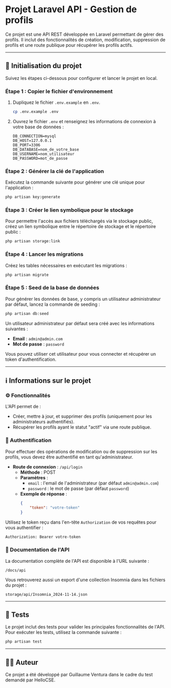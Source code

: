 
# Projet Laravel API - Gestion de profils

Ce projet est une API REST développée en Laravel permettant de gérer des profils. Il inclut des fonctionnalités de création, modification, suppression de profils et une route publique pour récupérer les profils actifs.

---

## 🏁  Initialisation du projet

Suivez les étapes ci-dessous pour configurer et lancer le projet en local.

### Étape 1 : Copier le fichier d'environnement

1. Dupliquez le fichier `.env.example` en `.env`.
   ```bash
   cp .env.example .env
   ```
2. Ouvrez le fichier `.env` et renseignez les informations de connexion à votre base de données :
   ```env
   DB_CONNECTION=mysql
   DB_HOST=127.0.0.1
   DB_PORT=3306
   DB_DATABASE=nom_de_votre_base
   DB_USERNAME=nom_utilisateur
   DB_PASSWORD=mot_de_passe
   ```

### Étape 2 : Générer la clé de l'application

Exécutez la commande suivante pour générer une clé unique pour l'application :

```bash
php artisan key:generate
```

### Étape 3 : Créer le lien symbolique pour le stockage

Pour permettre l'accès aux fichiers téléchargés via le stockage public, créez un lien symbolique entre le répertoire de stockage et le répertoire public :

```bash
php artisan storage:link
```

### Étape 4 : Lancer les migrations

Créez les tables nécessaires en exécutant les migrations :

```bash
php artisan migrate
```

### Étape 5 : Seed de la base de données

Pour générer les données de base, y compris un utilisateur administrateur par défaut, lancez la commande de seeding :

```bash
php artisan db:seed
```

Un utilisateur administrateur par défaut sera créé avec les informations suivantes :
- **Email** : `admin@admin.com`
- **Mot de passe** : `password`

Vous pouvez utiliser cet utilisateur pour vous connecter et récupérer un token d'authentification.

---

## ℹ️  Informations sur le projet

### ⚙️ Fonctionnalités

L'API permet de :
- Créer, mettre à jour, et supprimer des profils (uniquement pour les administrateurs authentifiés).
- Récupérer les profils ayant le statut "actif" via une route publique.

### 🔐  Authentification

Pour effectuer des opérations de modification ou de suppression sur les profils, vous devez être authentifié en tant qu'administrateur.

- **Route de connexion** : `/api/login`
    - **Méthode** : POST
    - **Paramètres** :
        - `email` : l'email de l'administrateur (par défaut `admin@admin.com`)
        - `password` : le mot de passe (par défaut `password`)
    - **Exemple de réponse** :
      ```json
      {
          "token": "votre-token"
      }
      ```

Utilisez le token reçu dans l'en-tête `Authorization` de vos requêtes pour vous authentifier :
```
Authorization: Bearer votre-token
```

### 📄 Documentation de l'API

La documentation complète de l'API est disponible à l'URL suivante :
```
/docs/api
```

Vous retrouverez aussi un export d'une collection Insomnia dans les fichiers du projet :
```
storage/api/Insomnia_2024-11-14.json
```

---

## 🧪 Tests

Le projet inclut des tests pour valider les principales fonctionnalités de l'API. Pour exécuter les tests, utilisez la commande suivante :

```bash
php artisan test
```

---

## 🙍‍♂️ Auteur

Ce projet a été développé par Guillaume Ventura dans le cadre du test demandé par HelloCSE.
